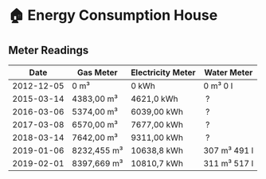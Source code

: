 # 🏠 Energy Consumption House

## Meter Readings

| Date | Gas Meter | Electricity Meter | Water Meter |
| --- | --- | --- | --- |
| 2012-12-05 | 0 m³ | 0 kWh | 0 m³ 0 l |
| 2015-03-14 | 4383,00 m³ | 4621,0 kWh | ? |
| 2016-03-06 | 5374,00 m³ | 6039,00 kWh | ? |
| 2017-03-08 | 6570,00 m³ | 7677,00 kWh | ? | 
| 2018-03-14 | 7642,00 m³ | 9311,00 kWh | ? | 
| 2019-01-06 | 8232,455 m³ | 10638,8 kWh | 307 m³ 491 l |
| 2019-02-01 | 8397,669 m³ | 10810,7 kWh | 311 m³ 517 l |
